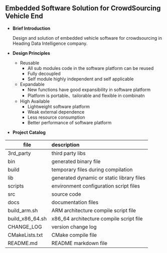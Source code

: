 ## Embedded Software Solution for CrowdSourcing Vehicle End

- **Brief  Introduction**

  Design and solution of embedded vehicle software for crowdsourcing in Heading Data Intelligence company.

- **Design Principles**

  - Reusable
    - All sub modules code in the software platform can be reused
    - Fully decoupled
    - Self module highly independent and self applicable
  - Expandable
    - New functions have good expansibility in software platform
    - Platform is portable、tailorable and flexible in combinatn
  - High Available
    - Lightweight software platform
    - Weak external dependence
    - Less resource consumption
    - Better performance of software platform

- **Project Catalog**

| file            | description                               |
| --------------- | :---------------------------------------- |
| 3rd_party       | third party libs                          |
| bin             | generated binary file                     |
| build           | temporary files during compilation        |
| lib             | generated dynamic or static library files |
| scripts         | environment configuration script files    |
| src             | source code                               |
| docs            | documentation files                       |
| build_arm.sh    | ARM architecture compile script file      |
| build_x86_64.sh | x86_64 architecture compile script file   |
| CHANGE_LOG      | version change log                        |
| CMakeLists.txt  | CMake compile file                        |
| README.md       | README markdown file                      |

